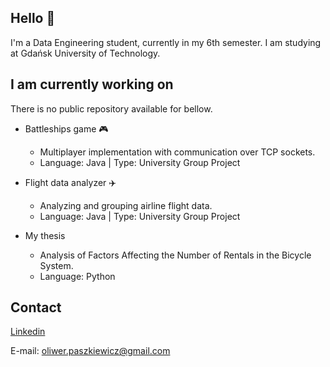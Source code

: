 ## Hello 👋
I'm a Data Engineering student, currently in my 6th semester. I am studying at Gdańsk University of Technology.

## I am currently working on
There is no public repository available for bellow.

- Battleships game 🎮
  - Multiplayer implementation with communication over TCP sockets.
  - Language: Java | Type: University Group Project

- Flight data analyzer ✈️
  - Analyzing and grouping airline flight data.
  - Language: Java | Type: University Group Project

- My thesis
  - Analysis of Factors Affecting the Number of Rentals in the Bicycle System.
  - Language: Python

## Contact
[Linkedin](https://www.linkedin.com/in/oliwer-paszkiewicz/)

E-mail: [oliwer.paszkiewicz@gmail.com](oliwer.paszkiewicz@gmail.com)



